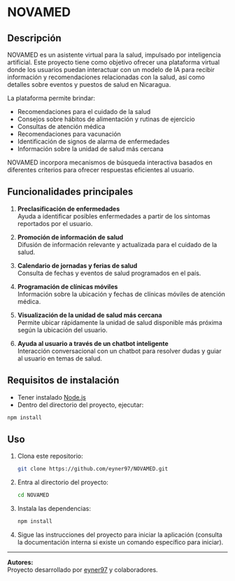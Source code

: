 # NOVAMED

## Descripción

NOVAMED es un asistente virtual para la salud, impulsado por inteligencia artificial. Este proyecto tiene como objetivo ofrecer una plataforma virtual donde los usuarios puedan interactuar con un modelo de IA para recibir información y recomendaciones relacionadas con la salud, así como detalles sobre eventos y puestos de salud en Nicaragua.

La plataforma permite brindar:
- Recomendaciones para el cuidado de la salud
- Consejos sobre hábitos de alimentación y rutinas de ejercicio
- Consultas de atención médica
- Recomendaciones para vacunación
- Identificación de signos de alarma de enfermedades
- Información sobre la unidad de salud más cercana

NOVAMED incorpora mecanismos de búsqueda interactiva basados en diferentes criterios para ofrecer respuestas eficientes al usuario.

## Funcionalidades principales

1. **Preclasificación de enfermedades**  
   Ayuda a identificar posibles enfermedades a partir de los síntomas reportados por el usuario.

2. **Promoción de información de salud**  
   Difusión de información relevante y actualizada para el cuidado de la salud.

3. **Calendario de jornadas y ferias de salud**  
   Consulta de fechas y eventos de salud programados en el país.

4. **Programación de clínicas móviles**  
   Información sobre la ubicación y fechas de clínicas móviles de atención médica.

5. **Visualización de la unidad de salud más cercana**  
   Permite ubicar rápidamente la unidad de salud disponible más próxima según la ubicación del usuario.

6. **Ayuda al usuario a través de un chatbot inteligente**  
   Interacción conversacional con un chatbot para resolver dudas y guiar al usuario en temas de salud.

## Requisitos de instalación

- Tener instalado [Node.js](https://nodejs.org/)
- Dentro del directorio del proyecto, ejecutar:

```bash
npm install
```

## Uso

1. Clona este repositorio:
   ```bash
   git clone https://github.com/eyner97/NOVAMED.git
   ```
2. Entra al directorio del proyecto:
   ```bash
   cd NOVAMED
   ```
3. Instala las dependencias:
   ```bash
   npm install
   ```
4. Sigue las instrucciones del proyecto para iniciar la aplicación (consulta la documentación interna si existe un comando específico para iniciar).

---

**Autores:**  
Proyecto desarrollado por [eyner97](https://github.com/eyner97) y colaboradores.
